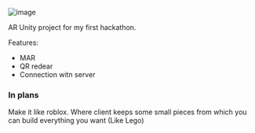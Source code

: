![image](https://github.com/user-attachments/assets/1b74c6e2-ee9a-4469-a2da-0742b910b086)

AR Unity project for my first hackathon.

Features:
- MAR
- QR redear
- Connection witn server

### In plans ###
Make it like roblox. Where client keeps some small pieces from which you can build everything you want (Like Lego)

